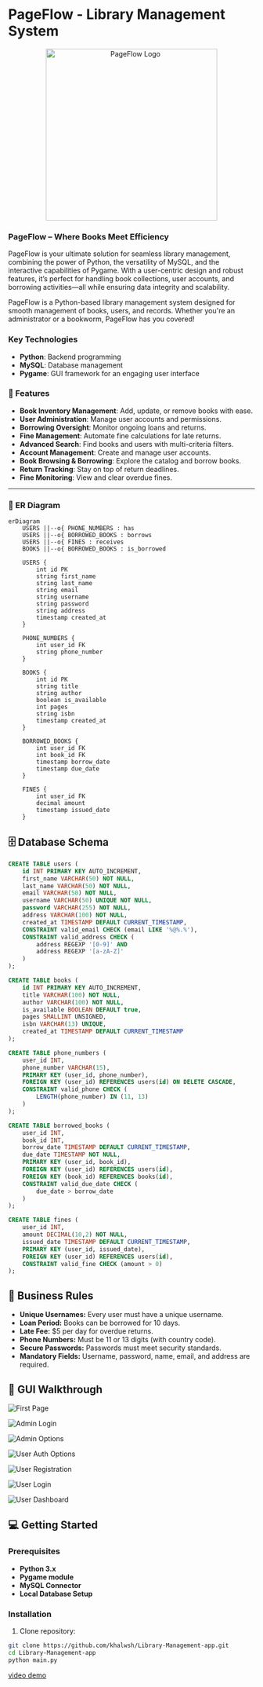 # PageFlow - Library Management System

<div align="center">
  <img src="https://github.com/user-attachments/assets/9687cf7d-cd06-445d-b328-d9c9b3124411" alt="PageFlow Logo" style="width:350px;">
</div>

### PageFlow – Where Books Meet Efficiency

PageFlow is your ultimate solution for seamless library management, combining the power of Python, the versatility of MySQL, and the interactive capabilities of Pygame. With a user-centric design and robust features, it’s perfect for handling book collections, user accounts, and borrowing activities—all while ensuring data integrity and scalability.

PageFlow is a Python-based library management system designed for smooth management of books, users, and records. Whether you're an administrator or a bookworm, PageFlow has you covered!

### Key Technologies
- **Python**: Backend programming
- **MySQL**: Database management
- **Pygame**: GUI framework for an engaging user interface

### 🚀 Features
- **Book Inventory Management**: Add, update, or remove books with ease.
- **User Administration**: Manage user accounts and permissions.
- **Borrowing Oversight**: Monitor ongoing loans and returns.
- **Fine Management**: Automate fine calculations for late returns.
- **Advanced Search**: Find books and users with multi-criteria filters.
- **Account Management**: Create and manage user accounts.
- **Book Browsing & Borrowing**: Explore the catalog and borrow books.
- **Return Tracking**: Stay on top of return deadlines.
- **Fine Monitoring**: View and clear overdue fines.

---

### 📐 ER Diagram

```mermaid
erDiagram
    USERS ||--o{ PHONE_NUMBERS : has
    USERS ||--o{ BORROWED_BOOKS : borrows
    USERS ||--o{ FINES : receives
    BOOKS ||--o{ BORROWED_BOOKS : is_borrowed
    
    USERS {
        int id PK
        string first_name
        string last_name
        string email
        string username
        string password
        string address
        timestamp created_at
    }
    
    PHONE_NUMBERS {
        int user_id FK
        string phone_number
    }
    
    BOOKS {
        int id PK
        string title
        string author
        boolean is_available
        int pages
        string isbn
        timestamp created_at
    }
    
    BORROWED_BOOKS {
        int user_id FK
        int book_id FK
        timestamp borrow_date
        timestamp due_date
    }
    
    FINES {
        int user_id FK
        decimal amount
        timestamp issued_date
    }
```
## 🗄 Database Schema
```sql
CREATE TABLE users (
    id INT PRIMARY KEY AUTO_INCREMENT,
    first_name VARCHAR(50) NOT NULL,
    last_name VARCHAR(50) NOT NULL,
    email VARCHAR(50) NOT NULL,
    username VARCHAR(50) UNIQUE NOT NULL,
    password VARCHAR(255) NOT NULL,
    address VARCHAR(100) NOT NULL,
    created_at TIMESTAMP DEFAULT CURRENT_TIMESTAMP,
    CONSTRAINT valid_email CHECK (email LIKE '%@%.%'),
    CONSTRAINT valid_address CHECK (
        address REGEXP '[0-9]' AND 
        address REGEXP '[a-zA-Z]'
    )
);

CREATE TABLE books (
    id INT PRIMARY KEY AUTO_INCREMENT,
    title VARCHAR(100) NOT NULL,
    author VARCHAR(100) NOT NULL,
    is_available BOOLEAN DEFAULT true,
    pages SMALLINT UNSIGNED,
    isbn VARCHAR(13) UNIQUE,
    created_at TIMESTAMP DEFAULT CURRENT_TIMESTAMP
);

CREATE TABLE phone_numbers (
    user_id INT,
    phone_number VARCHAR(15),
    PRIMARY KEY (user_id, phone_number),
    FOREIGN KEY (user_id) REFERENCES users(id) ON DELETE CASCADE,
    CONSTRAINT valid_phone CHECK (
        LENGTH(phone_number) IN (11, 13)
    )
);

CREATE TABLE borrowed_books (
    user_id INT,
    book_id INT,
    borrow_date TIMESTAMP DEFAULT CURRENT_TIMESTAMP,
    due_date TIMESTAMP NOT NULL,
    PRIMARY KEY (user_id, book_id),
    FOREIGN KEY (user_id) REFERENCES users(id),
    FOREIGN KEY (book_id) REFERENCES books(id),
    CONSTRAINT valid_due_date CHECK (
        due_date > borrow_date
    )
);

CREATE TABLE fines (
    user_id INT,
    amount DECIMAL(10,2) NOT NULL,
    issued_date TIMESTAMP DEFAULT CURRENT_TIMESTAMP,
    PRIMARY KEY (user_id, issued_date),
    FOREIGN KEY (user_id) REFERENCES users(id),
    CONSTRAINT valid_fine CHECK (amount > 0)
);
```
## 🧠 Business Rules
- **Unique Usernames:** Every user must have a unique username.
- **Loan Period:** Books can be borrowed for 10 days.
- **Late Fee:** $5 per day for overdue returns.
- **Phone Numbers:** Must be 11 or 13 digits (with country code).
- **Secure Passwords:** Passwords must meet security standards.
- **Mandatory Fields:** Username, password, name, email, and address are required.

## 🎨 GUI Walkthrough
![First Page](https://github.com/user-attachments/assets/2010fd73-2b4a-4019-9ea0-e7e3adfa5743)

![Admin Login](https://github.com/user-attachments/assets/17804583-395b-44d8-9608-06025c735d13)

![Admin Options](https://github.com/user-attachments/assets/2dfa45e0-7d6b-4858-8512-72758d17b17b)

![User Auth Options](https://github.com/user-attachments/assets/0523cb73-a952-4f7c-bacb-204c214bbe49)

![User Registration](https://github.com/user-attachments/assets/84e14487-e7b3-4176-a167-2cb985c8affa)

![User Login](https://github.com/user-attachments/assets/2807fbd9-5c9d-4bfb-b582-32138576145f)

![User Dashboard](https://github.com/user-attachments/assets/79b8e314-852a-47e4-b161-5a7d52d1a5ff)

## 💻 Getting Started
### Prerequisites
- **Python 3.x** 
- **Pygame module**
- **MySQL Connector**
- **Local Database Setup**

### Installation

1. Clone repository:
```bash
git clone https://github.com/khalwsh/Library-Management-app.git
cd Library-Management-app
python main.py
```
[video demo](https://www.youtube.com/watch?v=0uzFFTsNlHk)
